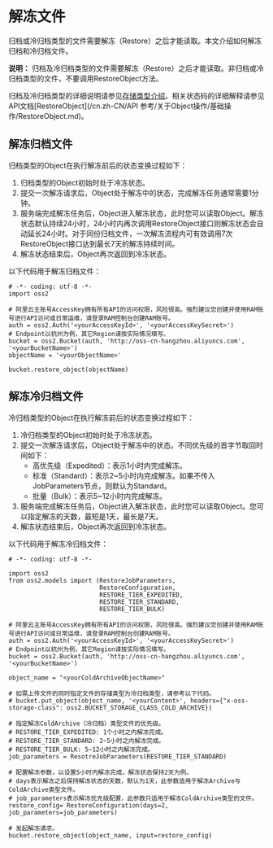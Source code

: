 # 解冻文件

归档或冷归档类型的文件需要解冻（Restore）之后才能读取。本文介绍如何解冻归档和冷归档文件。

**说明：** 归档及冷归档类型的文件需要解冻（Restore）之后才能读取。非归档或冷归档类型的文件，不要调用RestoreObject方法。

归档及冷归档类型的详细说明请参见[存储类型介绍](/cn.zh-CN/开发指南/存储类型/存储类型介绍.md)。相关状态码的详细解释请参见API文档[RestoreObject](/cn.zh-CN/API 参考/关于Object操作/基础操作/RestoreObject.md)。

## 解冻归档文件

归档类型的Object在执行解冻前后的状态变换过程如下：

1.  归档类型的Object初始时处于冷冻状态。
2.  提交一次解冻请求后，Object处于解冻中的状态，完成解冻任务通常需要1分钟。
3.  服务端完成解冻任务后，Object进入解冻状态，此时您可以读取Object。解冻状态默认持续24小时，24小时内再次调用RestoreObject接口则解冻状态会自动延长24小时。对于同份归档文件，一次解冻流程内可有效调用7次RestoreObject接口达到最长7天的解冻持续时间。
4.  解冻状态结束后，Object再次返回到冷冻状态。

以下代码用于解冻归档文件：

```
# -*- coding: utf-8 -*-
import oss2

# 阿里云主账号AccessKey拥有所有API的访问权限，风险很高。强烈建议您创建并使用RAM账号进行API访问或日常运维，请登录RAM控制台创建RAM账号。
auth = oss2.Auth('<yourAccessKeyId>', '<yourAccessKeySecret>')
# Endpoint以杭州为例，其它Region请按实际情况填写。
bucket = oss2.Bucket(auth, 'http://oss-cn-hangzhou.aliyuncs.com', '<yourBucketName>')
objectName = '<yourObjectName>'

bucket.restore_object(objectName)            
```

## 解冻冷归档文件

冷归档类型的Object在执行解冻前后的状态变换过程如下：

1.  冷归档类型的Object初始时处于冷冻状态。
2.  提交一次解冻请求后，Object处于解冻中的状态。不同优先级的首字节取回时间如下：
    -   高优先级（Expedited）：表示1小时内完成解冻。
    -   标准（Standard）：表示2~5小时内完成解冻。如果不传入JobParameters节点，则默认为Standard。
    -   批量（Bulk）：表示5~12小时内完成解冻。
3.  服务端完成解冻任务后，Object进入解冻状态，此时您可以读取Object。您可以指定解冻的天数，最短是1天，最长是7天。
4.  解冻状态结束后，Object再次返回到冷冻状态。

以下代码用于解冻冷归档文件：

```
# -*- coding: utf-8 -*-

import oss2
from oss2.models import (RestoreJobParameters, 
                         RestoreConfiguration, 
                         RESTORE_TIER_EXPEDITED,  
                         RESTORE_TIER_STANDARD, 
                         RESTORE_TIER_BULK)

# 阿里云主账号AccessKey拥有所有API的访问权限，风险很高。强烈建议您创建并使用RAM账号进行API访问或日常运维，请登录RAM控制台创建RAM账号。
auth = oss2.Auth('<yourAccessKeyId>', '<yourAccessKeySecret>')
# Endpoint以杭州为例，其它Region请按实际情况填写。
bucket = oss2.Bucket(auth, 'http://oss-cn-hangzhou.aliyuncs.com', '<yourBucketName>')

object_name = "<yourColdArchiveObjectName>"

# 如需上传文件的同时指定文件的存储类型为冷归档类型，请参考以下代码。
# bucket.put_object(object_name, '<yourContent>', headers={"x-oss-storage-class": oss2.BUCKET_STORAGE_CLASS_COLD_ARCHIVE})

# 指定解冻ColdArchive（冷归档）类型文件的优先级。
# RESTORE_TIER_EXPEDITED: 1个小时之内解冻完成。
# RESTORE_TIER_STANDARD: 2~5小时之内解冻完成。
# RESTORE_TIER_BULK: 5~12小时之内解冻完成。
job_parameters = ResotreJobParameters(RESTORE_TIER_STANDARD)

# 配置解冻参数，以设置5小时内解冻完成，解冻状态保持2天为例。
# days表示解冻之后保持解冻状态的天数，默认为1天，此参数适用于解冻Archive与ColdArchive类型文件。
# job_parameters表示解冻优先级配置，此参数只适用于解冻ColdArchive类型的文件。
restore_config= RestoreConfiguration(days=2, job_parameters=job_parameters)

# 发起解冻请求。
bucket.restore_object(object_name, input=restore_config)
```

